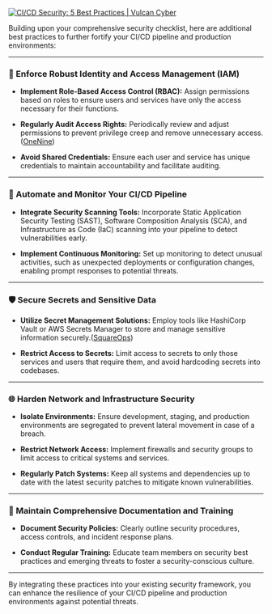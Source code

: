 [![CI/CD Security: 5 Best Practices | Vulcan Cyber](https://tse4.mm.bing.net/th/id/OIP.J_dHLOhCfcYPW_6TVQ-K7AHaDp?pid=Api)](https://vulcan.io/blog/ci-cd-security-5-best-practices/)

Building upon your comprehensive security checklist, here are additional best practices to further fortify your CI/CD pipeline and production environments:

---

### 🔐 Enforce Robust Identity and Access Management (IAM)

- **Implement Role-Based Access Control (RBAC):** Assign permissions based on roles to ensure users and services have only the access necessary for their functions.
    
- **Regularly Audit Access Rights:** Periodically review and adjust permissions to prevent privilege creep and remove unnecessary access.([OneNine](https://onenine.com/best-practices-for-environment-specific-configurations/?utm_source=chatgpt.com "Best Practices for Environment-Specific Configurations - OneNine"))
    
- **Avoid Shared Credentials:** Ensure each user and service has unique credentials to maintain accountability and facilitate auditing.
    

---

### 🔄 Automate and Monitor Your CI/CD Pipeline

- **Integrate Security Scanning Tools:** Incorporate Static Application Security Testing (SAST), Software Composition Analysis (SCA), and Infrastructure as Code (IaC) scanning into your pipeline to detect vulnerabilities early.
    
- **Implement Continuous Monitoring:** Set up monitoring to detect unusual activities, such as unexpected deployments or configuration changes, enabling prompt responses to potential threats.
    

---

### 🛡️ Secure Secrets and Sensitive Data

- **Utilize Secret Management Solutions:** Employ tools like HashiCorp Vault or AWS Secrets Manager to store and manage sensitive information securely.([SquareOps](https://squareops.com/knowledge/ci-cd-security-best-practices-for-devsecops-teams/?utm_source=chatgpt.com "CI/CD Security: Best Practices for DevSecOps Teams - SquareOps"))
    
- **Restrict Access to Secrets:** Limit access to secrets to only those services and users that require them, and avoid hardcoding secrets into codebases.
    

---

### 🌐 Harden Network and Infrastructure Security

- **Isolate Environments:** Ensure development, staging, and production environments are segregated to prevent lateral movement in case of a breach.
    
- **Restrict Network Access:** Implement firewalls and security groups to limit access to critical systems and services.
    
- **Regularly Patch Systems:** Keep all systems and dependencies up to date with the latest security patches to mitigate known vulnerabilities.
    

---

### 📄 Maintain Comprehensive Documentation and Training

- **Document Security Policies:** Clearly outline security procedures, access controls, and incident response plans.
    
- **Conduct Regular Training:** Educate team members on security best practices and emerging threats to foster a security-conscious culture.
    

---

By integrating these practices into your existing security framework, you can enhance the resilience of your CI/CD pipeline and production environments against potential threats.